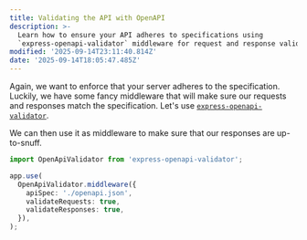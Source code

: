 ```yaml
---
title: Validating the API with OpenAPI
description: >-
  Learn how to ensure your API adheres to specifications using
  `express-openapi-validator` middleware for request and response validation.
modified: '2025-09-14T23:11:40.814Z'
date: '2025-09-14T18:05:47.485Z'
---
```


Again, we want to enforce that your server adheres to the specification. Luckily, we have some fancy middleware that will make sure our requests and responses match the specification. Let's use [`express-openapi-validator`](https://www.npmjs.com/package/express-openapi-validator).

We can then use it as middleware to make sure that our responses are up-to-snuff.

```ts
import OpenApiValidator from 'express-openapi-validator';

app.use(
  OpenApiValidator.middleware({
    apiSpec: './openapi.json',
    validateRequests: true,
    validateResponses: true,
  }),
);
```
